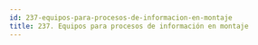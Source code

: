 ```yaml
---
id: 237-equipos-para-procesos-de-informacion-en-montaje
title: 237. Equipos para procesos de información en montaje
---
```

